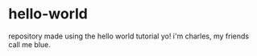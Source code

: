 # hello-world
repository made using the hello world tutorial
yo! i'm charles, my friends call me blue.
